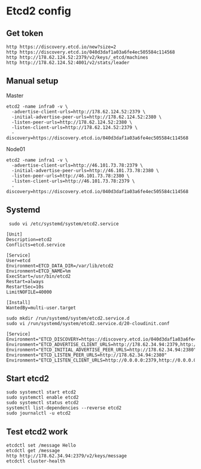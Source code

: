 Etcd2 config
============

Get token
----------

    http https://discovery.etcd.io/new?size=2
    http https://discovery.etcd.io/040d3daf1a03a6fe4ec505584c114568
    http http://178.62.124.52:2379/v2/keys/_etcd/machines
    http http://178.62.124.52:4001/v2/stats/leader

Manual setup
-------------

Master
```
etcd2 -name infra0 -v \
  -advertise-client-urls=http://178.62.124.52:2379 \
  -initial-advertise-peer-urls=http://178.62.124.52:2380 \
  -listen-peer-urls=http://178.62.124.52:2380 \
  -listen-client-urls=http://178.62.124.52:2379 \
  -discovery=https://discovery.etcd.io/040d3daf1a03a6fe4ec505584c114568
```

Node01
```
etcd2 -name infra1 -v \
  -advertise-client-urls=http://46.101.73.78:2379 \
  -initial-advertise-peer-urls=http://46.101.73.78:2380 \
  -listen-peer-urls=http://46.101.73.78:2380 \
  -listen-client-urls=http://46.101.73.78:2379 \
  -discovery=https://discovery.etcd.io/040d3daf1a03a6fe4ec505584c114568
```

Systemd
-------

     sudo vi /etc/systemd/system/etcd2.service

```
[Unit]
Description=etcd2
Conflicts=etcd.service

[Service]
User=etcd
Environment=ETCD_DATA_DIR=/var/lib/etcd2
Environment=ETCD_NAME=%m
ExecStart=/usr/bin/etcd2
Restart=always
RestartSec=10s
LimitNOFILE=40000

[Install]
WantedBy=multi-user.target
```

    sudo mkdir /run/systemd/system/etcd2.service.d
    sudo vi /run/systemd/system/etcd2.service.d/20-cloudinit.conf

```
[Service]
Environment="ETCD_DISCOVERY=https://discovery.etcd.io/040d3daf1a03a6fe4ec505584c114568"
Environment="ETCD_ADVERTISE_CLIENT_URLS=http://178.62.34.94:2379,http://178.62.34.94:4001"
Environment="ETCD_INITIAL_ADVERTISE_PEER_URLS=http://178.62.34.94:2380"
Environment="ETCD_LISTEN_PEER_URLS=http://178.62.34.94:2380"
Environment="ETCD_LISTEN_CLIENT_URLS=http://0.0.0.0:2379,http://0.0.0.0:4001"
```

Start etcd2
-----------

    sudo systemctl start etcd2
    sudo systemctl enable etcd2
    sudo systemctl status etcd2
    systemctl list-dependencies --reverse etcd2
    sudo journalctl -u etcd2

Test etcd2 work
---------------

    etcdctl set /message Hello
    etcdctl get /message
    http http://178.62.34.94:2379/v2/keys/message
    etcdctl cluster-health
